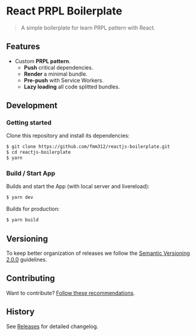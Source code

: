 # React PRPL Boilerplate

> A simple boilerplate for learn PRPL pattern with React.

## Features

- Custom **PRPL pattern**.
  - **Push** critical dependencies.
  - **Render** a minimal bundle.
  - **Pre-push** with Service Workers.
  - **Lazy loading** all code splitted bundles.

## Development

### Getting started

Clone this repository and install its dependencies:

```sh
$ git clone https://github.com/fmm312/reactjs-boilerplate.git
$ cd reactjs-boilerplate
$ yarn
```

### Build / Start App

Builds and start the App (with local server and livereload):

```sh
$ yarn dev
```

Builds for production:

```sh
$ yarn build
```

## Versioning

To keep better organization of releases we follow the [Semantic Versioning 2.0.0](http://semver.org/) guidelines.

## Contributing

Want to contribute? [Follow these recommendations](https://github.com/fmm312/reactjs-boilerplate/blob/main/CONTRIBUTING.md).

## History

See [Releases](https://github.com/fmm312/reactjs-boilerplate/blob/main/CHANGELOG.MD) for detailed changelog.
